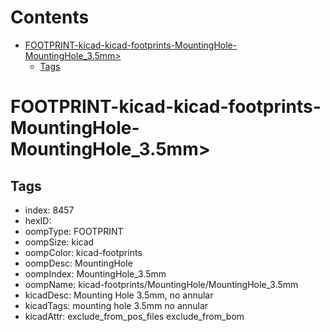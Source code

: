 



Contents
========

* [FOOTPRINT-kicad-kicad-footprints-MountingHole-MountingHole_3.5mm>](#footprint-kicad-kicad-footprints-mountinghole-mountinghole_35mm)
	* [Tags](#tags)

# FOOTPRINT-kicad-kicad-footprints-MountingHole-MountingHole_3.5mm>

## Tags

- index: 8457
- hexID: 
- oompType: FOOTPRINT
- oompSize: kicad
- oompColor: kicad-footprints
- oompDesc: MountingHole
- oompIndex: MountingHole_3.5mm
- oompName: kicad-footprints/MountingHole/MountingHole_3.5mm
- kicadDesc: Mounting Hole 3.5mm, no annular
- kicadTags: mounting hole 3.5mm no annular
- kicadAttr: exclude_from_pos_files exclude_from_bom
